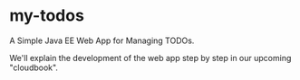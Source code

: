 my-todos
========

A Simple Java EE Web App for Managing TODOs.

We'll explain the development of the web app step by step in our upcoming "cloudbook".

